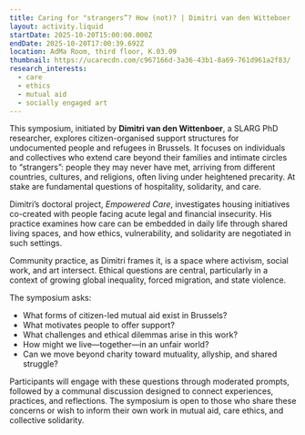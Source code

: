 ```yaml
---
title: Caring for "strangers”? How (not)? | Dimitri van den Witteboer | Symposium
layout: activity.liquid
startDate: 2025-10-20T15:00:00.000Z
endDate: 2025-10-20T17:00:39.692Z
location: AdMa Room, third floor, K.03.09
thumbnail: https://ucarecdn.com/c967166d-3a36-43b1-8a69-761d961a2f83/
research_interests:
  - care
  - ethics
  - mutual aid
  - socially engaged art
---
```

<!--StartFragment-->

This symposium, initiated by **Dimitri van den Wittenboer**, a SLARG PhD researcher, explores citizen-organised support structures for undocumented people and refugees in Brussels. It focuses on individuals and collectives who extend care beyond their families and intimate circles to “strangers”: people they may never have met, arriving from different countries, cultures, and religions, often living under heightened precarity. At stake are fundamental questions of hospitality, solidarity, and care. 

Dimitri’s doctoral project, *Empowered Care*, investigates housing initiatives co-created with people facing acute legal and financial insecurity. His practice examines how care can be embedded in daily life through shared living spaces, and how ethics, vulnerability, and solidarity are negotiated in such settings.

Community practice, as Dimitri frames it, is a space where activism, social work, and art intersect. Ethical questions are central, particularly in a context of growing global inequality, forced migration, and state violence.

The symposium asks:

* What forms of citizen-led mutual aid exist in Brussels?
* What motivates people to offer support?
* What challenges and ethical dilemmas arise in this work?
* How might we live—together—in an unfair world?
* Can we move beyond charity toward mutuality, allyship, and shared struggle?

Participants will engage with these questions through moderated prompts, followed by a communal discussion designed to connect experiences, practices, and reflections. The symposium is open to those who share these concerns or wish to inform their own work in mutual aid, care ethics, and collective solidarity.

<!--EndFragment-->